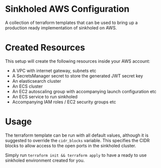 # Sinkholed AWS Configuration 

A collection of terraform templates that can be used to bring up a production ready implementation of sinkholed on AWS.

# Created Resources

This setup will create the following resources inside your AWS account:

- A VPC with internet gateway, subnets etc
- A SecretsManager secret to store the generated JWT secret key
- An elasticsearch cluster
- An ECS cluster
- An EC2 autoscaling group with accompanying launch configuration etc
- An ECS service to run sinkholed
- Accompanying IAM roles / EC2 security groups etc

# Usage

The terraform template can be run with all default values, although it is suggested to override the `cidr_blocks` variable. This specifies the CIDR blocks to allow access to the open ports in the sinkholed cluster.

Simply run `terraform init && terraform apply` to have a ready to use sinkholed environment created for you.
